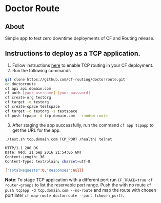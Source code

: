# Doctor Route 

## About
Simple app to test zero downtime deployments of CF and Routing release.

## Instructions to deploy as a TCP application.
1. Follow instructions [here](https://github.com/cloudfoundry-incubator/routing-release#post-deploy-steps) to enable TCP routing in your CF deployment. 
1. Run the following commands

  ```bash
  git clone https://github.com/cf-routing/doctorroute.git
  cd doctorroute
  cf api api.domain.com
  cf auth [your_username] [your_password]
  cf create-org testorg
  cf target -o testorg
  cf create-space testspace
  cf target -o testorg -s testspace
  cf push tcpapp -d tcp.domain.com --random-route
  ```

3. After staging the app successfully, run the command `cf app tcpapp` to get the URL for the app.

  ```bash
  ./test.sh tcp.domain.com TCP_PORT /health| telnet
 
  HTTP/1.1 200 OK
  Date: Wed, 21 Sep 2016 21:54:05 GMT
  Content-Length: 36
  Content-Type: text/plain; charset=utf-8
  
  {"TotalRequests":0,"Responses":null}
```

**Note**: To stage TCP application with a different port run `CF_TRACE=true cf router-groups` to list the reservable port range. Push the with no route `cf push tcpapp -d tcp.domain.com --no-route` and map the route with chosen port later `cf map-route doctorroute --port [chosen_port]`.
